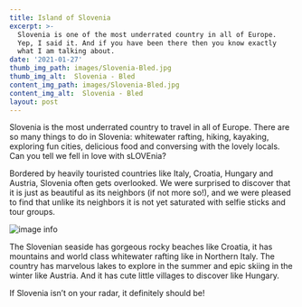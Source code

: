 ```yaml
---
title: Island of Slovenia
excerpt: >-
  Slovenia is one of the most underrated country in all of Europe.
  Yep, I said it. And if you have been there then you know exactly
  what I am talking about.
date: '2021-01-27'
thumb_img_path: images/Slovenia-Bled.jpg
thumb_img_alt:  Slovenia - Bled
content_img_path: images/Slovenia-Bled.jpg
content_img_alt:  Slovenia - Bled
layout: post
---
```


Slovenia is the most underrated country to travel in all of Europe. There are so many things to do in Slovenia: whitewater rafting, hiking, kayaking, exploring fun cities, delicious food and conversing with the lovely locals. Can you tell we fell in love with sLOVEnia?

Bordered by heavily touristed countries like Italy, Croatia, Hungary and Austria, Slovenia often gets overlooked. We were surprised to discover that it is just as beautiful as its neighbors (if not more so!), and we were pleased to find that unlike its neighbors it is not yet saturated with selfie sticks and tour groups.

![image info](/images/Bled-church.jpg)

The Slovenian seaside has gorgeous rocky beaches like Croatia, it has mountains and world class whitewater rafting like in Northern Italy. The country has marvelous lakes to explore in the summer and epic skiing in the winter like Austria. And it has cute little villages to discover like Hungary.

If Slovenia isn’t on your radar, it definitely should be!
